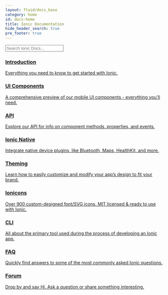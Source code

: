 ```yaml
---
layout: fluid/docs_base
category: home
id: docs-home
title: Ionic Documentation
hide_header_search: true
pre_footer: true
---
```


<div class="docs-home text-center">
  <form class="form-group search" role="search">
    <input type="text"
           class="form-control search-input"
           placeholder="Search Ionic Docs..."
           data-searchpos="index"
           ng-model="searchTerm">
  </form>
  <div class="sections">
    <a class="section getting-started"
       href="/docs/intro/installation/">
      <h3>Introduction</h3>
      <p>
        Everything you need to know to get started with Ionic.
      </p>
    </a>
    <a class="section ui"
       href="/docs/components">
      <h3>UI Components</h3>
      <p>
        A comprehensive preview of our mobile UI components - everything you’ll
        need.
      </p>
    </a>
    <a class="section api"
       href="/docs/api">
      <h3>API</h3>
      <p>
        Explore our API for info on component methods, properties, and events.
      </p>
    </a>
    <a class="section native"
       href="/docs/native">
      <h3>Ionic Native</h3>
      <p>
        Integrate native device plugins, like Bluetooth, Maps, HealthKit, and
        more.
      </p>
    </a>
    <a class="section theming"
       href="/docs/theming/">
      <h3>Theming</h3>
      <p>
        Learn how to easily customize and modify your app’s design to fit your
        brand.
      </p>
    </a>
    <a class="section ionicons-link"
       href="/docs/ionicons/">
      <h3>Ionicons</h3>
      <p>
        Over 900 custom-designed font/SVG icons. MIT licensed & ready to use
        with Ionic.
      </p>
    </a>
    <a class="section cli"
       href="/docs/cli/">
      <h3>CLI</h3>
      <p>
        All about the primary tool used during the process of developing an
        Ionic app.
      </p>
    </a>
    <a class="section faq"
       href="/docs/faq/">
      <h3>FAQ</h3>
      <p>
        Quickly find answers to some of the most commonly asked Ionic questions.
      </p>
    </a>
    <a class="section forum"
       href="https://forum.ionicframework.com">
      <h3>Forum</h3>
      <p>
        Drop by and say Hi. Ask a question or share something interesting.
      </p>
    </a>
  </div>
</div>
